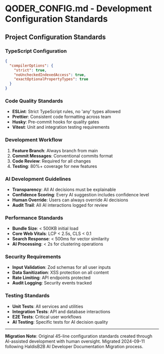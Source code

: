 # QODER_CONFIG.md - Development Configuration Standards

## Project Configuration Standards

### TypeScript Configuration
```json
{
  "compilerOptions": {
    "strict": true,
    "noUncheckedIndexedAccess": true,
    "exactOptionalPropertyTypes": true
  }
}
```

### Code Quality Standards
- **ESLint**: Strict TypeScript rules, no 'any' types allowed
- **Prettier**: Consistent code formatting across team
- **Husky**: Pre-commit hooks for quality gates
- **Vitest**: Unit and integration testing requirements

### Development Workflow
1. **Feature Branch**: Always branch from main
2. **Commit Messages**: Conventional commits format
3. **Code Review**: Required for all changes
4. **Testing**: 80%+ coverage for new features

### AI Development Guidelines
- **Transparency**: All AI decisions must be explainable
- **Confidence Scoring**: Every AI suggestion includes confidence level
- **Human Override**: Users can always override AI decisions
- **Audit Trail**: All AI interactions logged for review

### Performance Standards
- **Bundle Size**: < 500KB initial load
- **Core Web Vitals**: LCP < 2.5s, CLS < 0.1
- **Search Response**: < 500ms for vector similarity
- **AI Processing**: < 2s for clustering operations

### Security Requirements
- **Input Validation**: Zod schemas for all user inputs
- **Data Sanitization**: XSS protection on all content
- **Rate Limiting**: API endpoints protected
- **Audit Logging**: Security events tracked

### Testing Standards
- **Unit Tests**: All services and utilities
- **Integration Tests**: API and database interactions
- **E2E Tests**: Critical user workflows
- **AI Testing**: Specific tests for AI decision quality

---

**Migration Note**: Original 45-line configuration standards created through AI-assisted development with human oversight. Migrated 2024-09-11 following HaldisB2B AI Developer Documentation Migration process.